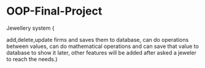 # OOP-Final-Project

Jewellery system {

add,delete,update firms and saves them to database, can do operations between values, can do mathematical operations and can save that value to database to show it later, other features will be added after asked a jeweler to reach the needs.)
